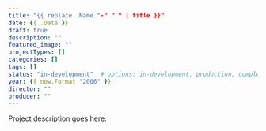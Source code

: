 ```yaml
---
title: "{{ replace .Name "-" " " | title }}"
date: {{ .Date }}
draft: true
description: ""
featured_image: ""
projectTypes: []
categories: []
tags: []
status: "in-development"  # options: in-development, production, completed
year: {{ now.Format "2006" }}
director: ""
producer: ""
---
```


Project description goes here.